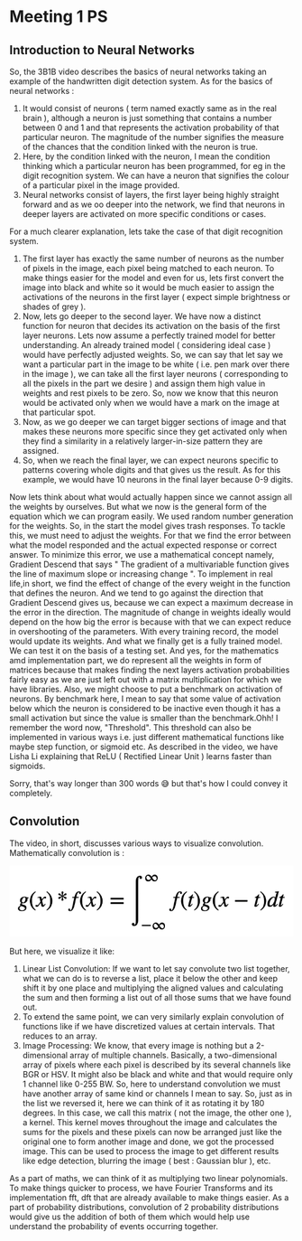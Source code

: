 # Meeting 1 PS

## Introduction to Neural Networks
So, the 3B1B video describes the basics of neural networks taking an example of the handwritten digit detection system.
As for the basics of neural networks :
1. It would consist of neurons ( term named exactly same as in the real brain ), although a neuron is just something that contains a number between 0 and 1 and that represents the activation probability of that particular neuron. The magnitude of the number signifies the measure of the chances that the condition linked with the neuron is true.
2. Here, by the condition linked with the neuron, I mean the condition thinking which a particular neuron has been programmed, for eg in the digit recognition system. We can have a neuron that signifies the colour of a particular pixel in the image provided.
3. Neural networks consist of layers, the first layer being highly straight forward and as we oo deeper into the network, we find that neurons in deeper layers are activated on more specific conditions or cases.

For a much clearer explanation, lets take the case of that digit recognition system.
1. The first layer has exactly the same number of neurons as the number of pixels in the image, each pixel being matched to each neuron. To make things easier for the model and even for us, lets first convert the image into black and white so it would be much easier to assign the activations of the neurons in the first layer ( expect simple brightness or shades of grey ).
2. Now, lets go deeper to the second layer. We have now a distinct function for neuron that decides its activation on the basis of the first layer neurons. Lets now assume a perfectly trained model for better understanding. An already trained model ( considering ideal case ) would have perfectly adjusted weights. So, we can say that let say we want a particular part in the image to be white ( i.e. pen mark over there in the image ), we can take all the first layer neurons ( corresponding to all the pixels in the part we desire ) and assign them high value in weights and rest pixels to be zero. So, now we know that this neuron would be activated only when we would have a mark on the image at that particular spot.
3. Now, as we go deeper we can target bigger sections of image and that makes these neurons more specific since they get activated only when they find a similarity in a relatively larger-in-size pattern they are assigned.
4. So, when we reach the final layer, we can expect neurons specific to patterns covering whole digits and that gives us the result. As for this example, we would have 10 neurons in the final layer because 0-9 digits.

Now lets think about what would actually happen since we cannot assign all the weights by ourselves. But what we now is the general form of the equation which we can program easily. We used random number generation for the weights. So, in the start the model gives trash responses. To tackle this, we must need to adjust the weights. For that we find the error between what the model responded and the actual expected response or correct answer. To minimize this error, we use a mathematical concept namely, Gradient Descend that says " The gradient of a multivariable function gives the line of maximum slope or increasing change ". To implement in real life,in short, we find the effect of change of the every weight in the function that defines the neuron. And we tend to go against the direction that Gradient Descend gives us, because we can expect a maximum decrease in the error in the direction. The magnitude of change in weights ideally would depend on the how big the error is because with that we can expect reduce in overshooting of the parameters. With every training record, the model would update its weights. And what we finally get is a fully trained model.
We can test it on the basis of a testing set.
And yes, for the mathematics amd implementation part, we do represent all the weights in form of matrices because that makes finding the next layers activation probabilities fairly easy as we are just left out with a matrix multiplication for which we have libraries. Also, we might choose to put a benchmark on activation of neurons. By benchmark here, I mean to say that some value of activation below which the neuron is considered to be inactive even though it has a small activation but since the value is smaller than the benchmark.Ohh! I remember the word now, "Threshold". This threshold can also be implemented in various ways i.e. just different mathematical functions like maybe step function, or sigmoid etc. As described in the video, we have Lisha Li explaining that ReLU ( Rectified Linear Unit ) learns faster than sigmoids.

Sorry, that's way longer than 300 words 😅 but that's how I could convey it completely.

## Convolution

The video, in short, discusses various ways to visualize convolution.
Mathematically convolution is :

![convolution.png](convolution.png)

But here, we visualize it like:
1. Linear List Convolution:
    If we want to let say convolute two list together, what we can do is to reverse a list, place it below the other and keep shift it by one place and multiplying the aligned values and calculating the sum and then forming a list out of all those sums that we have found out.
2. To extend the same point, we can very similarly explain convolution of functions like if we have discretized values at certain intervals. That reduces to an array.
3. Image Processing: We know, that every image is nothing but a 2-dimensional array of multiple channels. Basically, a two-dimensional array of pixels where each pixel is described by its several channels like BGR or HSV. It might also be black and white and that would require only 1 channel like 0-255 BW. So, here to understand convolution we must have another array of same kind or channels I mean to say. So, just as in the list we reversed it, here we can think of it as rotating it by 180 degrees. In this case, we call this matrix ( not the image, the other one ), a kernel. This kernel moves throughout the image and calculates the sums for the pixels and these pixels can now be arranged just like the original one to form another image and done, we got the processed image. This can be used to process the image to get different results like edge detection, blurring the image ( best : Gaussian blur ), etc.

As a part of maths, we can think of it as multiplying two linear polynomials.
To make things quicker to process, we have Fourier Transforms and its implementation fft, dft that are already available to make things easier. 
As a part of probability distributions, convolution of 2 probability distributions would give us the addition of both of them which would help use understand the probability of events occurring together.